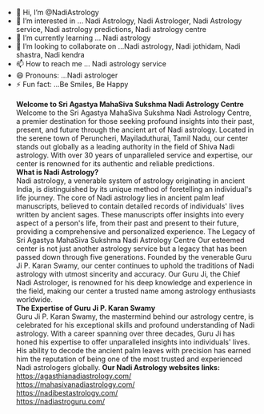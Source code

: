 - 👋 Hi, I’m @NadiAstrology
- 👀 I’m interested in ... Nadi Astrology, Nadi Astrologer, Nadi Astrology service, Nadi astrology predictions, Nadi astrology centre
- 🌱 I’m currently learning ... Nadi astrology
- 💞️ I’m looking to collaborate on ...Nadi astrology, Nadi jothidam, Nadi shastra, Nadi kendra
- 📫 How to reach me ... Nadi astrology service
- 😄 Pronouns: ...Nadi astrologer
- ⚡ Fun fact: ...Be Smiles, Be Happy<br><br>
  <b>Welcome to Sri Agastya MahaSiva Sukshma Nadi Astrology Centre</b><br>
Welcome to the Sri Agastya MahaSiva Sukshma Nadi Astrology Centre, a premier destination for those seeking profound insights into their past, present, and future through the ancient art of Nadi astrology. Located in the serene town of Peruncheri, Mayiladuthurai, Tamil Nadu, our center stands out globally as a leading authority in the field of Shiva Nadi astrology. With over 30 years of unparalleled service and expertise, our center is renowned for its authentic and reliable predictions.
<br><b>What is Nadi Astrology?</b><br>
Nadi astrology, a venerable system of astrology originating in ancient India, is distinguished by its unique method of foretelling an individual's life journey. The core of Nadi astrology lies in ancient palm leaf manuscripts, believed to contain detailed records of individuals' lives written by ancient sages. These manuscripts offer insights into every aspect of a person's life, from their past and present to their future, providing a comprehensive and personalized experience.
The Legacy of Sri Agastya MahaSiva Sukshma Nadi Astrology Centre
Our esteemed center is not just another astrology service but a legacy that has been passed down through five generations. Founded by the venerable Guru Ji P. Karan Swamy, our center continues to uphold the traditions of Nadi astrology with utmost sincerity and accuracy. Our Guru Ji, the Chief Nadi Astrologer, is renowned for his deep knowledge and experience in the field, making our center a trusted name among astrology enthusiasts worldwide.
<br><b>The Expertise of Guru Ji P. Karan Swamy</b><br>
Guru Ji P. Karan Swamy, the mastermind behind our astrology centre, is celebrated for his exceptional skills and profound understanding of Nadi astrology. With a career spanning over three decades, Guru Ji has honed his expertise to offer unparalleled insights into individuals' lives. His ability to decode the ancient palm leaves with precision has earned him the reputation of being one of the most trusted and experienced Nadi astrologers globally.
<b>Our Nadi Astrology websites links:</b><br>
https://agasthianadiastrology.com/<br>
https://mahasivanadiastrology.com/<br>
https://nadibestastrology.com/<br>
https://nadiastroguru.com/<br>
<!---
NadiAstrology/NadiAstrology is a ✨ special ✨ repository because its `README.md` (this file) appears on your GitHub profile.
You can click the Preview link to take a look at your changes.
--->
